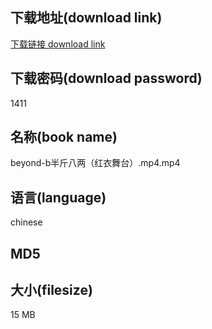 ## 下载地址(download link)
[下载链接 download link](https://tutu365.netlify.app/?s=beyond-b%E5%8D%8A%E6%96%A4%E5%85%AB%E4%B8%A4%EF%BC%88%E7%BA%A2%E8%A1%A3%E8%88%9E%E5%8F%B0%EF%BC%89.mp4)

## 下载密码(download password)
1411

## 名称(book name)
beyond-b半斤八两（红衣舞台）.mp4.mp4

## 语言(language)
chinese

## MD5


## 大小(filesize)
15 MB
